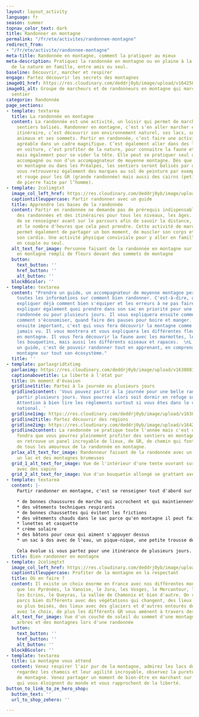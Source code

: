```yaml
---
layout: layout_activity
language: fr
season: summer
topnav_color_text: dark
title: Randonner en montagne
permalink: "/fr/ete/activites/randonnee-montagne"
redirect_from:
- "/fr/ete/activite/randonnee-montagne"
meta-title: Randonnée en montagne, comment la pratiquer au mieux
meta-description: Pratiquez la randonnée en montagne ou en plaine à la découverte
  de la nature en famille, entre amis ou seul.
baseline: Découvrir, marcher et respirer
engage: Partez découvrir les secrets des montagnes
image01_href: https://res.cloudinary.com/deddrj0yb/image/upload/v1642582618/website/summer/pexels-eric-sanman-1365425_uouohg.jpg
image01_alt: Groupe de marcheurs et de randonneurs en montagne qui marchent sur un
  sentier
categorie: Randonnée
page_sections:
- template: textarea
  title: La randonnée en montagne
  content: La randonnée est une activité, un loisir qui permet de marcher sur des
    sentiers balisés. Randonner en montagne, c’est s'en aller marcher en suivant un
    itinéraire, c’est découvrir son environnement naturel, ses lacs, ses fleurs, ses
    animaux et ses sommets. Partir en randonnée, c’est faire une activité physique
    agréable dans un cadre magnifique. C’est également aller dans des lieux inaccessibles
    en voiture, c’est profiter de la nature, pour connaitre la faune et la flore,
    mais également pour se vider la tête. Elle peut se pratiquer seul ou en groupe,
    accompagné ou non d’un accompagnateur de moyenne montagne. Dès que vous allez
    en montagne ou dans les Préalpes, les sentiers seront balisés par des panneaux,
    vous retrouverez également des marques au sol de peinture par exemple jaune, blanche
    et rouge pour les GR (grande randonnée) mais aussi des cairns (petite pyramide
    de pierre faite par l’homme).
- template: 2colimgtxt
  image_col_left_href: https://res.cloudinary.com/deddrj0yb/image/upload/v1642582620/website/summer/pexels-krivec-ales-554609_soqspx.jpg
  captiontitleuppercase: Partir randonner avec un guide
  title: Apprendre les bases de la randonnée
  content: Partir en randonnée ne demande pas de prérequis indispensable. Vous trouverez
    des randonnées et des itinéraires pour tous les niveaux, les âges. Il est important
    de se renseigner avant sur le parcours afin de savoir la distance, le dénivelé
    et le nombre d'heures que cela peut prendre. Cette activité de marche en montagne
    permet également de partager un bon moment, de muscler son corps et de faire travailler
    son cardio. Une activité physique conviviale pour y aller en famille, entre amis,
    en couple ou seul.
  alt_text_for_image: Personne faisant de la randonnée en montagne sur un sentier
    en montagne rempli de fleurs devant des sommets de montagne
  button:
    text_button: ''
    href_button: ''
    alt_button: ''
  blockBGcolor: ''
- template: textarea
  content: "Prendre un guide, un accompagnateur de moyenne montagne permet d'avoir
    toutes les informations sur comment bien randonner. C'est-à-dire, qu'il va vous
    expliquer déjà comment bien s'équiper et les erreurs à ne pas faire. Il va vous
    expliquer également quoi prendre dans son sac en priorité pour une journée de
    randonnée ou pour plusieurs jours. Il vous expliquera ensuite comment bien marcher,
    comment s'économiser, quand faire des pauses pour boire et manger.  \nLe point
    ensuite important, c'est qui vous fera découvrir la montagne comme vous ne l'avez
    jamais vu. Il vous montrera et vous expliquera les différentes fleurs, la végétation
    en montagne. Il vous fera découvrir la faune avec les marmottes, les chamois,
    les bouquetins, mais aussi les différents oiseaux et rapaces.  \nL'avantage d'avoir
    un guide, c'est de pouvoir randonner tout en apprenant, en comprenant mieux la
    montagne sur tout son écosystème."
  title: ''
- template: parlaxgridtxtimg
  parlaximg: https://res.cloudinary.com/deddrj0yb/image/upload/v1638883628/website/summer/Paysage-montagne-randonnee_okgfs3.jpg
  captionabovetitle: La liberté à l'état pur
  title: Un moment d'évasion
  gridline1title: Partez à la journée ou plusieurs jours
  gridline1content: 'Vous pouvez partir à la journée pour une belle randonnée ou alors
    partir plusieurs jours. Vous pourrez alors soit dormir en refuge soit bivouaquer.
    Attention à bien lire les règlements surtout si vous êtes dans le cœur d''un parc
    national. '
  gridline1img: https://res.cloudinary.com/deddrj0yb/image/upload/v1638883623/website/summer/Tente-aventure-plein-air_ksfsyq.jpg
  gridline2title: Partez découvrir des régions
  gridline2img: https://res.cloudinary.com/deddrj0yb/image/upload/v1642582620/website/summer/pexels-henrik-pfitzenmaier-6916165_efoi8c.jpg
  gridline2content: La randonnée se pratique toute l'année mais c'est dès que la neige
    fondra que vous pourrez pleinement profiter des sentiers en montagne. En France,
    on retrouve un panel incroyable de lieux, de GR, de chemin qui font le bonheur
    de tous les amoureux de la randonnée en montagne.
  prlax_alt_text_for_image: Randonneur faisant de la randonnée avec un sac à dos devant
    un lac et des montagnes brumeuses
  grid_1_alt_text_for_image: Vue de l'intérieur d'une tente ouvrant sur l'extérieur
    avec des sapins
  grid_2_alt_text_for_image: Vue d'un bouquetin allongé se grattant avec sa corne
- template: textarea
  content: |-
    Partir randonner en montagne, c'est se renseigner tout d'abord sur le lieu et le parcours. Si vous savez lire une carte IGN, c'est encore mieux, car cela permet de bien se repérer en montagne et sur votre chemin. Il faut ensuite bien s'équiper pour la marche, c'est-à-dire :

    * de bonnes chaussures de marche qui accrochent et qui maintiennent les chevilles (tige haute)
    * des vêtements techniques respirants
    * de bonnes chaussettes qui évitent les frictions
    * des vêtements chauds dans le sac parce qu'en montagne il peut faire froid très rapidement
    * lunettes et casquette
    * crème solaire
    * des bâtons pour ceux qui aiment s'appuyer dessus
    * un sac à dos avec de l'eau, un pique-nique, une petite trousse de secours

    Cela évolue si vous partez pour une itinérance de plusieurs jours. Mais ce sont les éléments de base à avoir. Si vous êtes avec un enfant, n'oubliez pas de transporter également de l'eau pour lui.
  title: Bien randonner en montagne
- template: 2colimgtxt
  image_col_left_href: https://res.cloudinary.com/deddrj0yb/image/upload/v1642582620/website/summer/pexels-ian-beckley-2440078_ueovj0.jpg
  captiontitleuppercase: Profiter de la montagne en la respectant
  title: Où en faire ?
  content: Il existe un choix énorme en France avec nos différentes montagnes telles
    que les Pyrénées, la Vanoise, le Jura, les Vosges, le Mercantour, les Bauges,
    les Ecrins, le Queyras, la vallée de Chamonix et bien d'autre. On retrouve des
    parcs bien différents avec des végétations qui changent, des lieux plus minérales
    ou plus boisés, des lieux avec des glaciers et d'autres entourés de sapins. Vous
    avez le choix, de plus les différents GR vous amènent à travers des lieux uniques.
  alt_text_for_image: Vue d'un couché de soleil du sommet d'une montagne avec des
    arbres et des montagnes lors d'une randonnée
  button:
    text_button: ''
    href_button: ''
    alt_button: ''
  blockBGcolor: ''
- template: textarea
  title: La montagne vous attend
  content: Venez respirer l'air pur de la montagne, admirez les lacs de haute altitude,
    regardez les chamois et leur agilité incroyable, observez la pureté des fleurs
    de montagne. Venez partager un moment de bien-être en marchant sur les sentiers
    qui vous éloignent du monde et vous rapprochent de la liberté.
button_to_link_to_ze_hero_shop:
  button_text: ''
  url_to_shop_zehero: ''

---
```

